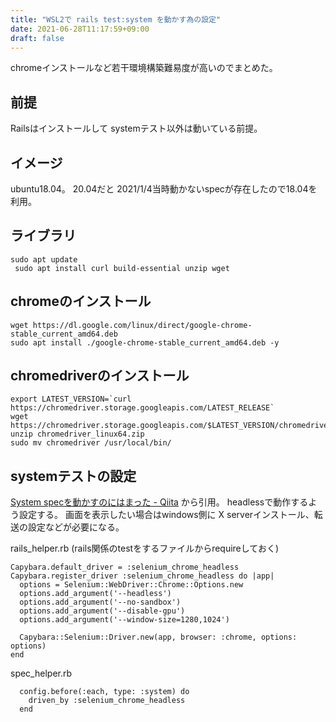 ```yaml
---
title: "WSL2で rails test:system を動かす為の設定"
date: 2021-06-28T11:17:59+09:00
draft: false
---
```


chromeインストールなど若干環境構築難易度が高いのでまとめた。

## 前提
Railsはインストールして systemテスト以外は動いている前提。

## イメージ
ubuntu18.04。 20.04だと 2021/1/4当時動かないspecが存在したので18.04を利用。

## ライブラリ

```
sudo apt update
 sudo apt install curl build-essential unzip wget
```

## chromeのインストール

```
wget https://dl.google.com/linux/direct/google-chrome-stable_current_amd64.deb
sudo apt install ./google-chrome-stable_current_amd64.deb -y
```

## chromedriverのインストール

```
export LATEST_VERSION=`curl https://chromedriver.storage.googleapis.com/LATEST_RELEASE`
wget https://chromedriver.storage.googleapis.com/$LATEST_VERSION/chromedriver_linux64.zip
unzip chromedriver_linux64.zip
sudo mv chromedriver /usr/local/bin/
```

## systemテストの設定
[System specを動かすのにはまった - Qiita](https://qiita.com/jhanyu/items/e2f467684873d806ad00) から引用。
headlessで動作するよう設定する。
 画面を表示したい場合はwindows側に X serverインストール、転送の設定などが必要になる。

rails_helper.rb (rails関係のtestをするファイルからrequireしておく)
```
Capybara.default_driver = :selenium_chrome_headless
Capybara.register_driver :selenium_chrome_headless do |app|
  options = Selenium::WebDriver::Chrome::Options.new
  options.add_argument('--headless')
  options.add_argument('--no-sandbox')
  options.add_argument('--disable-gpu')
  options.add_argument('--window-size=1280,1024')

  Capybara::Selenium::Driver.new(app, browser: :chrome, options: options)
end
```

spec_helper.rb
```
  config.before(:each, type: :system) do
    driven_by :selenium_chrome_headless
  end
```
